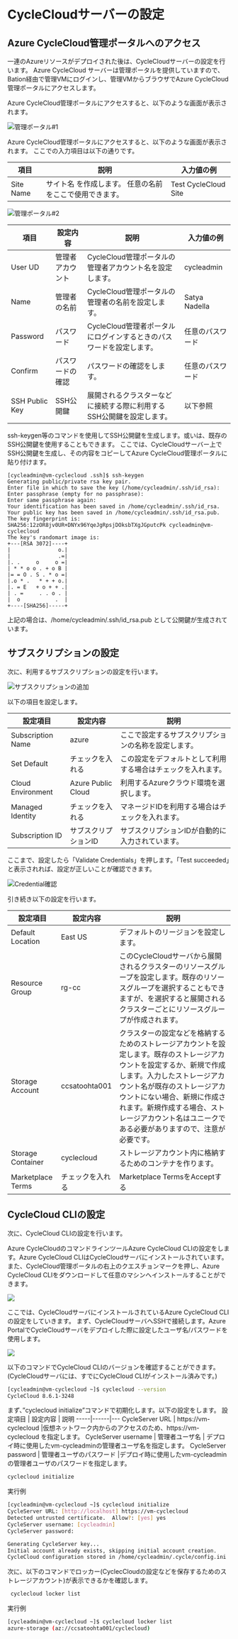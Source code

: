 # CycleCloudサーバーの設定

## Azure CycleCloud管理ポータルへのアクセス

一連のAzureリソースがデプロイされた後は、CycleCloudサーバーの設定を行います。
Azure CycleCloud サーバーは管理ポータルを提供していますので、Bation経由で管理VMにログインし、管理VMからブラウザでAzure CycleCloud管理ポータルにアクセスします。

Azure CycleCloud管理ポータルにアクセスすると、以下のような画面が表示されます。

![管理ポータル#1](/docs/images/ccadminportal01.png)

Azure CycleCloud管理ポータルにアクセスすると、以下のような画面が表示されます。
ここでの入力項目は以下の通りです。

項目 | 説明 | 入力値の例
---------|----------|---------
 Site Name | サイト名 を作成します。 任意の名前をここで使用できます。 |Test CycleCloud Site

![管理ポータル#2](/docs/images/ccadminportal02.png)

項目    | 設定内容 | 説明 | 入力値の例
---------|----------|---------|---------
User UD | 管理者アカウント| CycleCloud管理ポータルの管理者アカウント名を設定します。| cycleadmin
Name    | 管理者の名前 | CycleCloud管理ポータルの管理者の名前を設定します。| Satya Nadella
Password |パスワード | CycleCloud管理者ポータルにログインするときのパスワードを設定します。| 任意のパスワード
Confirm | パスワードの確認 | パスワードの確認をします。| 任意のパスワード
SSH Public Key | SSH公開鍵 | 展開されるクラスターなどに接続する際に利用するSSH公開鍵を設定します。 | 以下参照

ssh-keygen等のコマンドを使用してSSH公開鍵を生成します。或いは、既存のSSH公開鍵を使用することもできます。
ここでは、CycleCloudサーバー上でSSH公開鍵を生成し、その内容をコピーしてAzure CycleCloud管理ポータルに貼り付けます。

```text
[cycleadmin@vm-cyclecloud .ssh]$ ssh-keygen 
Generating public/private rsa key pair.
Enter file in which to save the key (/home/cycleadmin/.ssh/id_rsa): 
Enter passphrase (empty for no passphrase): 
Enter same passphrase again: 
Your identification has been saved in /home/cycleadmin/.ssh/id_rsa.
Your public key has been saved in /home/cycleadmin/.ssh/id_rsa.pub.
The key fingerprint is:
SHA256:12zOR8jv0UR+DNYx96YqeJgRpsjDOksbTXgJGputcPk cycleadmin@vm-cyclecloud
The key's randomart image is:
+---[RSA 3072]----+
|               o.|
|               .=|
|. .     o     o =|
| * * o o . + o B |
|= = O . S . * o =|
|.o * .   * + + o.|
|. = E   + o + + .|
| . =     . . o . |
|  o           .  |
+----[SHA256]-----+
```

上記の場合は、/home/cycleadmin/.ssh/id_rsa.pub として公開鍵が生成されています。


## サブスクリプションの設定

次に、利用するサブスクリプションの設定を行います。

![サブスクリプションの追加](images/addsubscription.png)

以下の項目を設定します。

設定項目 | 設定内容 | 説明
-----|------|---
Subscription Name | azure | ここで設定するサブスクリプションの名称を設定します。
Set Default | チェックを入れる | この設定をデフォルトとして利用する場合はチェックを入れます。
Cloud Environment | Azure Public Cloud | 利用するAzureクラウド環境を選択します。
Managed Identity | チェックを入れる | マネージドIDを利用する場合はチェックを入れます。
Subscription ID | サブスクリプションID | サブスクリプションIDが自動的に入力されています。

ここまで、設定したら「Validate Credentials」を押します。「Test succeeded」と表示されれば、設定が正しいことが確認できます。

![Credential確認](/docs/images/validatecredential.png)

引き続き以下の設定を行います。

設定項目 | 設定内容 | 説明
-----|------|---
Default Location | East US | デフォルトのリージョンを設定します。
Resource Group | rg-cc | このCycleCloudサーバから展開されるクラスターのリソースグループを設定します。既存のリソースグループを選択することもできますが、<Create New Per Cluster>を選択すると展開されるクラスターごとにリソースグループが作成されます。
Storage Account | ccsatoohta001 | クラスターの設定などを格納するためのストレージアカウントを設定します。既存のストレージアカウントを設定するか、新規で作成します。入力したストレージアカウント名が既存のストレージアカウントにない場合、新規に作成されます。新規作成する場合、ストレージアカウント名はユニークである必要がありますので、注意が必要です。
Storage Container | cyclecloud | ストレージアカウント内に格納するためのコンテナを作ります。
Marketplace Terms | チェックを入れる | Marketplace TermsをAcceptする

## CycleCloud CLIの設定
次に、CycleCloud CLIの設定を行います。

Azure CycleCloudのコマンドラインツールAzure CycleCloud CLIの設定をします。Azure CycleCloud CLIはCycleCloudサーバにインストールされています。また、CycleCloud管理ポータルの右上のクエスチョンマークを押し、Azure CycleCloud CLIをダウンロードして任意のマシンへインストールすることができます。
 
![](images/2024-04-11-14-51-23.png)
 
ここでは、CycleCloudサーバにインストールされているAzure CycleCloud CLIの設定をしていきます。
まず、CycleCloudサーバへSSHで接続します。Azure PortalでCycleCloudサーバをデプロイした際に設定したユーザ名/パスワードを使用します。

![](images/2024-04-11-14-51-34.png)

以下のコマンドでCycleCloud CLIのバージョンを確認することができます。(CycleCloudサーバには、すでにCycleCloud CLIがインストール済みです。)

```bash
[cycleadmin@vm-cyclecloud ~]$ cyclecloud --version
CycleCloud 8.6.1-3248
```

まず、”cyclecloud initialize”コマンドで初期化します。以下の設定をします。
設定項目 | 設定内容 | 説明
-----|------|---
CycleServer URL | https://vm-cyclecloud |仮想ネットワーク内からのアクセスのため、https://vm-cyclecloud を指定します。
CycleServer username | 管理者ユーザ名 | デプロイ時に使用したvm-cycleadminの管理者ユーザ名を指定します。
CycleServer password | 管理者ユーザのパスワード |デプロイ時に使用したvm-cycleadminの管理者ユーザのパスワードを指定します。

```bash
cyclecloud initialize
```

実行例

```bash
[cycleadmin@vm-cyclecloud ~]$ cyclecloud initialize
CycleServer URL: [http://localhost] https://vm-cyclecloud
Detected untrusted certificate.  Allow?: [yes] yes
CycleServer username: [cycleadmin]
CycleServer password:

Generating CycleServer key...
Initial account already exists, skipping initial account creation.
CycleCloud configuration stored in /home/cycleadmin/.cycle/config.ini
```

次に、以下のコマンドでロッカー(CyclecCloudの設定などを保存するためのストレージアカウント)が表示できるかを確認します。

```bash
 cyclecloud locker list
 ```
 
実行例

```bash
[cycleadmin@vm-cyclecloud ~]$ cyclecloud locker list
azure-storage (az://ccsatoohta001/cyclecloud)
```
